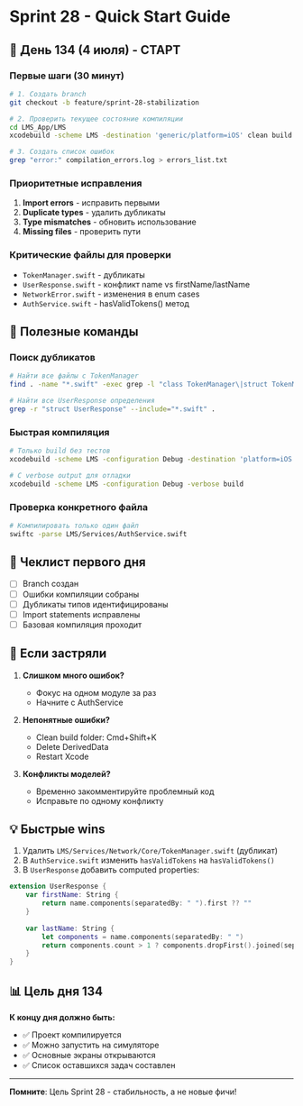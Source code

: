 # Sprint 28 - Quick Start Guide

## 🚀 День 134 (4 июля) - СТАРТ

### Первые шаги (30 минут)
```bash
# 1. Создать branch
git checkout -b feature/sprint-28-stabilization

# 2. Проверить текущее состояние компиляции
cd LMS_App/LMS
xcodebuild -scheme LMS -destination 'generic/platform=iOS' clean build 2>&1 | tee compilation_errors.log

# 3. Создать список ошибок
grep "error:" compilation_errors.log > errors_list.txt
```

### Приоритетные исправления
1. **Import errors** - исправить первыми
2. **Duplicate types** - удалить дубликаты
3. **Type mismatches** - обновить использование
4. **Missing files** - проверить пути

### Критические файлы для проверки
- `TokenManager.swift` - дубликаты
- `UserResponse.swift` - конфликт name vs firstName/lastName
- `NetworkError.swift` - изменения в enum cases
- `AuthService.swift` - hasValidTokens() метод

## 🔧 Полезные команды

### Поиск дубликатов
```bash
# Найти все файлы с TokenManager
find . -name "*.swift" -exec grep -l "class TokenManager\|struct TokenManager" {} \;

# Найти все UserResponse определения
grep -r "struct UserResponse" --include="*.swift" .
```

### Быстрая компиляция
```bash
# Только build без тестов
xcodebuild -scheme LMS -configuration Debug -destination 'platform=iOS Simulator,name=iPhone 15' build

# С verbose output для отладки
xcodebuild -scheme LMS -configuration Debug -verbose build
```

### Проверка конкретного файла
```bash
# Компилировать только один файл
swiftc -parse LMS/Services/AuthService.swift
```

## 📝 Чеклист первого дня

- [ ] Branch создан
- [ ] Ошибки компиляции собраны
- [ ] Дубликаты типов идентифицированы
- [ ] Import statements исправлены
- [ ] Базовая компиляция проходит

## 🚨 Если застряли

1. **Слишком много ошибок?**
   - Фокус на одном модуле за раз
   - Начните с AuthService

2. **Непонятные ошибки?**
   - Clean build folder: Cmd+Shift+K
   - Delete DerivedData
   - Restart Xcode

3. **Конфликты моделей?**
   - Временно закомментируйте проблемный код
   - Исправьте по одному конфликту

## 💡 Быстрые wins

1. Удалить `LMS/Services/Network/Core/TokenManager.swift` (дубликат)
2. В `AuthService.swift` изменить `hasValidTokens` на `hasValidTokens()`
3. В `UserResponse` добавить computed properties:
```swift
extension UserResponse {
    var firstName: String {
        return name.components(separatedBy: " ").first ?? ""
    }
    
    var lastName: String {
        let components = name.components(separatedBy: " ")
        return components.count > 1 ? components.dropFirst().joined(separator: " ") : ""
    }
}
```

## 📊 Цель дня 134

**К концу дня должно быть:**
- ✅ Проект компилируется
- ✅ Можно запустить на симуляторе
- ✅ Основные экраны открываются
- ✅ Список оставшихся задач составлен

---

**Помните**: Цель Sprint 28 - стабильность, а не новые фичи! 